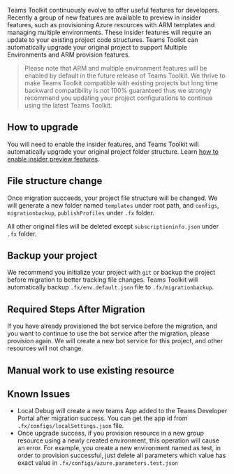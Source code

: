 Teams Toolkit continuously evolve to offer useful features for developers. Recently a group of new features are available to preview in insider features, such as provisioning Azure resources with ARM templates and managing multiple environments. These insider features will require an update to your existing project code structures. Teams Toolkit can automatically upgrade your original project to support Multiple Environments and ARM provision features.

> Please note that ARM and multiple environment features will be enabled by default in the future release of Teams Toolkit. We thrive to make Teams Toolkit compatible with existing projects but long time backward compatibility is not 100% guaranteed thus we strongly recommend you updating your project configurations to continue using the latest Teams Toolkit.

## How to upgrade
You will need to enable the insider features, and Teams Toolkit will automatically upgrade your original project folder structure. Learn [how to enable insider preview features](https://github.com/OfficeDev/TeamsFx/wiki/Enable-Preview-Features-in-Teams-Toolkit#how-to-enable-preview-features).

## File structure change
Once migration succeeds, your project file structure will be changed.
We will generate a new folder named `templates` under root path, and `configs`, `migrationbackup`, `publishProfiles` under `.fx` folder.

All other original files will be deleted except `subscriptioninfo.json` under `.fx` folder.

## Backup your project
We recommend you initialize your project with `git` or backup the project before migration to better tracking file changes. Teams Toolkit will automatically backup `.fx/env.default.json` file to `.fx/migrationbackup`.

## Required Steps After Migration
If you have already provisioned the bot service before the migration, and you want to continue to use the bot service after the migration, please provision again. We will create a new bot service for this project, and other resources will not change.

## Manual work to use existing resource

## Known Issues
* Local Debug will create a new teams App added to the Teams Developer Portal after migration success. You can get the app id from `.fx/configs/localSettings.json` file.
* Once upgrade success, if you provision resource in a new group resource using a newly created environment, this operation will cause an error. For example, you create a new environment named as test, in order to provision successful, just delete all parameters which value has exact value in  `.fx/configs/azure.parameters.test.json` 

